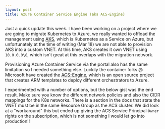 ```yaml
---
layout: post
title: Azure Container Service Engine (aka ACS-Engine)
---
```


Just a quick update this week. I have been working on a project where we are going to migrate Kubernetes to Azure, we really wanted to offload the management using [AKS](https://docs.microsoft.com/en-us/azure/aks/), which is Kubernetes as a Service on Azure, but unfortunately at the time of writing (Mar 18) we are not able to provision AKS into a custom VNET. At this time, AKS creates it own VNET using `10.0.0.0\8`, which isn't great at this overlaps with the migration network.

Provisioning Azure Container Service via the portal also has the same limitation so I needed something else. Luckily the container folks @ Microsoft have created the [ACS-Engine](https://github.com/Azure/acs-engine), which is an open source project that creates ARM templates to deploy different orchestrators to Azure.

I experimented with a number of options, but the below gist was the end result. Make sure you know the different network policies and also the CIDR mappings for the K8s networks. There is a section in the docs that state the VNET must be in the same Resource Group as the ACS cluster. We did look at a "workaround" this but ended up giving the ACS Service Principal `Owner` rights on the subscription, which is not something I would let go into production!!

<script src="https://gist.github.com/msimpsonnz/c5d074607e119fc0fc531312c9a6461d.js"></script>